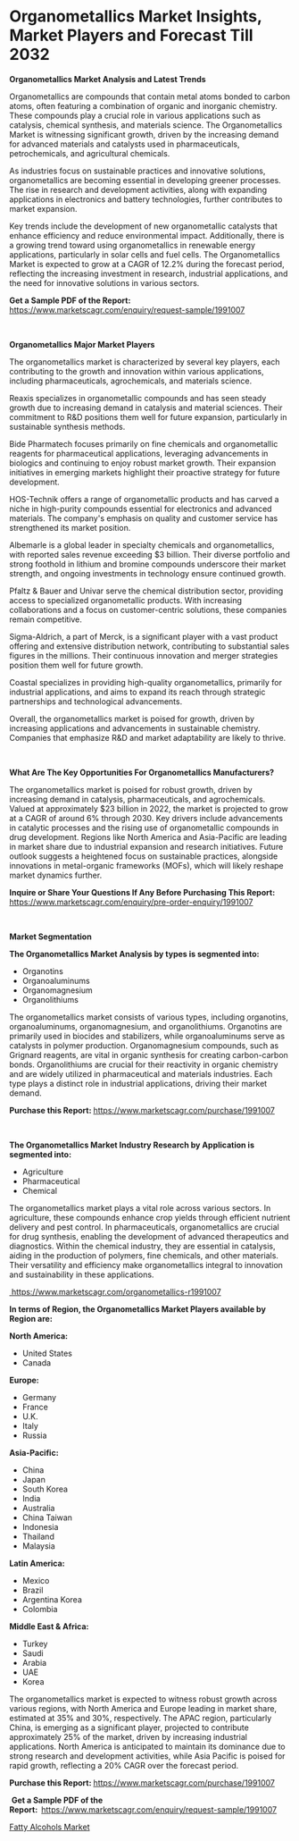 <p><h1>Organometallics Market Insights, Market Players and Forecast Till 2032</h1></p><p><strong>Organometallics Market Analysis and Latest Trends</strong></p>
<p><p>Organometallics are compounds that contain metal atoms bonded to carbon atoms, often featuring a combination of organic and inorganic chemistry. These compounds play a crucial role in various applications such as catalysis, chemical synthesis, and materials science. The Organometallics Market is witnessing significant growth, driven by the increasing demand for advanced materials and catalysts used in pharmaceuticals, petrochemicals, and agricultural chemicals. </p><p>As industries focus on sustainable practices and innovative solutions, organometallics are becoming essential in developing greener processes. The rise in research and development activities, along with expanding applications in electronics and battery technologies, further contributes to market expansion. </p><p>Key trends include the development of new organometallic catalysts that enhance efficiency and reduce environmental impact. Additionally, there is a growing trend toward using organometallics in renewable energy applications, particularly in solar cells and fuel cells. The Organometallics Market is expected to grow at a CAGR of 12.2% during the forecast period, reflecting the increasing investment in research, industrial applications, and the need for innovative solutions in various sectors.</p></p>
<p><strong>Get a Sample PDF of the Report:&nbsp;</strong> <a href="https://www.marketscagr.com/enquiry/request-sample/1991007?utm_campaign=2566&utm_medium=2&utm_source=Github&utm_content=ia&utm_term=31032025&utm_id=organometallics">https://www.marketscagr.com/enquiry/request-sample/1991007</a></p>
<p>&nbsp;</p>
<p><strong>Organometallics Major Market Players</strong></p>
<p><p>The organometallics market is characterized by several key players, each contributing to the growth and innovation within various applications, including pharmaceuticals, agrochemicals, and materials science. </p><p>Reaxis specializes in organometallic compounds and has seen steady growth due to increasing demand in catalysis and material sciences. Their commitment to R&D positions them well for future expansion, particularly in sustainable synthesis methods.</p><p>Bide Pharmatech focuses primarily on fine chemicals and organometallic reagents for pharmaceutical applications, leveraging advancements in biologics and continuing to enjoy robust market growth. Their expansion initiatives in emerging markets highlight their proactive strategy for future development.</p><p>HOS-Technik offers a range of organometallic products and has carved a niche in high-purity compounds essential for electronics and advanced materials. The company's emphasis on quality and customer service has strengthened its market position.</p><p>Albemarle is a global leader in specialty chemicals and organometallics, with reported sales revenue exceeding $3 billion. Their diverse portfolio and strong foothold in lithium and bromine compounds underscore their market strength, and ongoing investments in technology ensure continued growth.</p><p>Pfaltz & Bauer and Univar serve the chemical distribution sector, providing access to specialized organometallic products. With increasing collaborations and a focus on customer-centric solutions, these companies remain competitive.</p><p>Sigma-Aldrich, a part of Merck, is a significant player with a vast product offering and extensive distribution network, contributing to substantial sales figures in the millions. Their continuous innovation and merger strategies position them well for future growth.</p><p>Coastal specializes in providing high-quality organometallics, primarily for industrial applications, and aims to expand its reach through strategic partnerships and technological advancements. </p><p>Overall, the organometallics market is poised for growth, driven by increasing applications and advancements in sustainable chemistry. Companies that emphasize R&D and market adaptability are likely to thrive.</p></p>
<p>&nbsp;</p>
<p><strong>What Are The Key Opportunities For Organometallics Manufacturers?</strong></p>
<p><p>The organometallics market is poised for robust growth, driven by increasing demand in catalysis, pharmaceuticals, and agrochemicals. Valued at approximately $23 billion in 2022, the market is projected to grow at a CAGR of around 6% through 2030. Key drivers include advancements in catalytic processes and the rising use of organometallic compounds in drug development. Regions like North America and Asia-Pacific are leading in market share due to industrial expansion and research initiatives. Future outlook suggests a heightened focus on sustainable practices, alongside innovations in metal-organic frameworks (MOFs), which will likely reshape market dynamics further.</p></p>
<p><strong>Inquire or Share Your Questions If Any Before Purchasing This Report:</strong> <a href="https://www.marketscagr.com/enquiry/pre-order-enquiry/1991007?utm_campaign=2566&utm_medium=2&utm_source=Github&utm_content=ia&utm_term=31032025&utm_id=organometallics">https://www.marketscagr.com/enquiry/pre-order-enquiry/1991007</a></p>
<p>&nbsp;</p>
<p><strong>Market Segmentation</strong></p>
<p><strong>The Organometallics Market Analysis by types is segmented into:</strong></p>
<p><ul><li>Organotins</li><li>Organoaluminums</li><li>Organomagnesium</li><li>Organolithiums</li></ul></p>
<p><p>The organometallics market consists of various types, including organotins, organoaluminums, organomagnesium, and organolithiums. Organotins are primarily used in biocides and stabilizers, while organoaluminums serve as catalysts in polymer production. Organomagnesium compounds, such as Grignard reagents, are vital in organic synthesis for creating carbon-carbon bonds. Organolithiums are crucial for their reactivity in organic chemistry and are widely utilized in pharmaceutical and materials industries. Each type plays a distinct role in industrial applications, driving their market demand.</p></p>
<p><strong>Purchase this Report:&nbsp;</strong><a href="https://www.marketscagr.com/purchase/1991007?utm_campaign=2566&utm_medium=2&utm_source=Github&utm_content=ia&utm_term=31032025&utm_id=organometallics">https://www.marketscagr.com/purchase/1991007</a></p>
<p>&nbsp;</p>
<p><strong>The Organometallics Market Industry Research by Application is segmented into:</strong></p>
<p><ul><li>Agriculture</li><li>Pharmaceutical</li><li>Chemical</li></ul></p>
<p><p>The organometallics market plays a vital role across various sectors. In agriculture, these compounds enhance crop yields through efficient nutrient delivery and pest control. In pharmaceuticals, organometallics are crucial for drug synthesis, enabling the development of advanced therapeutics and diagnostics. Within the chemical industry, they are essential in catalysis, aiding in the production of polymers, fine chemicals, and other materials. Their versatility and efficiency make organometallics integral to innovation and sustainability in these applications.</p></p>
<p><a href="https://www.marketscagr.com/organometallics-r1991007?utm_campaign=2566&utm_medium=2&utm_source=Github&utm_content=ia&utm_term=31032025&utm_id=organometallics">&nbsp;https://www.marketscagr.com/organometallics-r1991007</a></p>
<p><strong>In terms of Region, the Organometallics Market Players available by Region are:</strong></p>
<p>
    <p> <strong> North America: </strong>
        <ul>
            <li>United States</li>
            <li>Canada</li>
        </ul>
        </p> 
    <p> <strong> Europe: </strong>
        <ul>
            <li>Germany</li>
            <li>France</li>
            <li>U.K.</li>
            <li>Italy</li>
            <li>Russia</li>
        </ul>
        </p> 
    <p> <strong> Asia-Pacific: </strong>
        <ul>
            <li>China</li>
            <li>Japan</li>
            <li>South Korea</li>
            <li>India</li>
            <li>Australia</li>
            <li>China Taiwan</li>
            <li>Indonesia</li>
            <li>Thailand</li>
            <li>Malaysia</li>
        </ul>
        </p> 
    <p> <strong> Latin America: </strong>
        <ul>
            <li>Mexico</li>
            <li>Brazil</li>
            <li>Argentina Korea</li>
            <li>Colombia</li>
        </ul>
        </p> 
    <p> <strong> Middle East & Africa: </strong>
        <ul>
            <li>Turkey</li>
            <li>Saudi</li>
            <li>Arabia</li>
            <li>UAE</li>
            <li>Korea</li>
        </ul>
    </p>
    </p>
<p><p>The organometallics market is expected to witness robust growth across various regions, with North America and Europe leading in market share, estimated at 35% and 30%, respectively. The APAC region, particularly China, is emerging as a significant player, projected to contribute approximately 25% of the market, driven by increasing industrial applications. North America is anticipated to maintain its dominance due to strong research and development activities, while Asia Pacific is poised for rapid growth, reflecting a 20% CAGR over the forecast period.</p></p>
<p><strong>Purchase this Report: </strong><a href="https://www.marketscagr.com/purchase/1991007?utm_campaign=2566&utm_medium=2&utm_source=Github&utm_content=ia&utm_term=31032025&utm_id=organometallics">https://www.marketscagr.com/purchase/1991007</a></p>
<p>&nbsp;<strong>Get a Sample PDF of the Report:&nbsp;&nbsp;</strong><a href="https://www.marketscagr.com/enquiry/request-sample/1991007?utm_campaign=2566&utm_medium=2&utm_source=Github&utm_content=ia&utm_term=31032025&utm_id=organometallics">https://www.marketscagr.com/enquiry/request-sample/1991007</a></p>
<p><strong></strong></p>
<p><p><a href="https://github.com/qetelosooya/Market-Research-Report-List-1/blob/main/fatty-alcohols-market.md?utm_campaign=2566&utm_medium=2&utm_source=Github&utm_content=ia&utm_term=31032025&utm_id=organometallics">Fatty Alcohols Market</a></p></p>